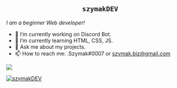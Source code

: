 <h2 align="center"> <code>szymakDEV</code></h2>

*I am a beginner Web developer!*

- 🔭 I’m currently working on Discord Bot.
- 🌱 I’m currently learning HTML, CSS, JS.
- 💬 Ask me about my projects.
- 📫 How to reach me: .Szymak#0007 or szymak.biz@gmail.com

![](https://komarev.com/ghpvc/?username=Szymakkk)

[![szymakDEV](https://github-readme-stats.vercel.app/api?username=Szymakkk)](https://github.com/anuraghazra/github-readme-stats)
